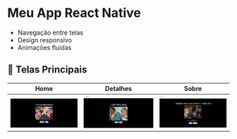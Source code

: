 # Meu App React Native

- Navegação entre telas
- Design responsivo
- Animações fluidas

## 📱 Telas Principais

| Home | Detalhes | Sobre |
|------|----------|-------|
| <img src="screenshots/home.png" width="200"> | <img src="screenshots/details.png" width="200"> | <img src="screenshots/about.png" width="200"> |
